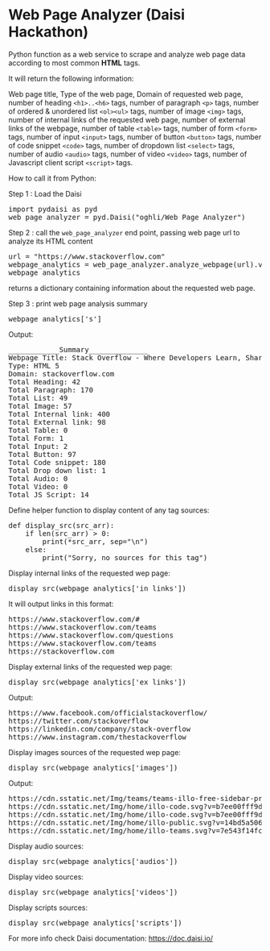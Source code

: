 # Web Page Analyzer (Daisi Hackathon)

Python function as a web service to scrape and analyze web page data according to most common **HTML** tags.

It will return the following information:

Web page title, Type of the web page, Domain of requested web page, number of heading `<h1>..<h6>` tags, number of paragraph `<p>` tags, number of ordered & unordered list `<ol><ul>` tags, number of image `<img>` tags, number of internal links of the requested web page, number of external links of the webpage, number of table `<table>` tags, number of form `<form>` tags, number of input `<input>` tags, number of button `<button>` tags, number of code snippet `<code>` tags, number of dropdown list `<select>` tags, number of audio `<audio>` tags, number of video `<video>` tags, number of Javascript client script `<script>` tags.

How to call it from Python:

Step 1 : Load the Daisi

<pre>
import pydaisi as pyd
web_page_analyzer = pyd.Daisi("oghli/Web Page Analyzer")
</pre>
Step 2 : call the `web_page_analyzer` end point, passing web page url to analyze its HTML content

<pre>
url = "https://www.stackoverflow.com"
webpage_analytics = web_page_analyzer.analyze_webpage(url).value
webpage_analytics
</pre>

returns a dictionary containing information about the requested web page.

Step 3 : print web page analysis summary 
<pre>
webpage_analytics['s']
</pre>

Output:
<pre>
____________Summary______________
Webpage Title: Stack Overflow - Where Developers Learn, Share, & Build Careers
Type: HTML 5
Domain: stackoverflow.com
Total Heading: 42
Total Paragraph: 170
Total List: 49
Total Image: 57
Total Internal link: 400
Total External link: 98
Total Table: 0
Total Form: 1
Total Input: 2
Total Button: 97
Total Code snippet: 180
Total Drop down list: 1
Total Audio: 0
Total Video: 0
Total JS Script: 14
</pre>

Define helper function to display content of any tag sources:
<pre>
def display_src(src_arr):
    if len(src_arr) > 0:
        print(*src_arr, sep="\n")
    else:
        print("Sorry, no sources for this tag")
</pre>


Display internal links of the requested wep page:
<pre>
display_src(webpage_analytics['in_links'])
</pre>

It will output links in this format:
<pre>
https://www.stackoverflow.com/#
https://www.stackoverflow.com/teams
https://www.stackoverflow.com/questions
https://www.stackoverflow.com/teams
https://stackoverflow.com
</pre>

Display external links of the requested wep page:
<pre>
display_src(webpage_analytics['ex_links'])
</pre>

Output:
<pre>
https://www.facebook.com/officialstackoverflow/
https://twitter.com/stackoverflow
https://linkedin.com/company/stack-overflow
https://www.instagram.com/thestackoverflow
</pre>
Display images sources of the requested wep page:
<pre>
display_src(webpage_analytics['images'])
</pre>
Output:
<pre>
https://cdn.sstatic.net/Img/teams/teams-illo-free-sidebar-promo.svg?v=47faa659a05e
https://cdn.sstatic.net/Img/home/illo-code.svg?v=b7ee00fff9d8
https://cdn.sstatic.net/Img/home/illo-code.svg?v=b7ee00fff9d8
https://cdn.sstatic.net/Img/home/illo-public.svg?v=14bd5a506009
https://cdn.sstatic.net/Img/home/illo-teams.svg?v=7e543f14fcc0
</pre>
Display audio sources:
<pre>
display_src(webpage_analytics['audios'])
</pre>
Display video sources:
<pre>
display_src(webpage_analytics['videos'])
</pre>
Display scripts sources:
<pre>
display_src(webpage_analytics['scripts'])
</pre>
For more info check Daisi documentation: https://doc.daisi.io/

